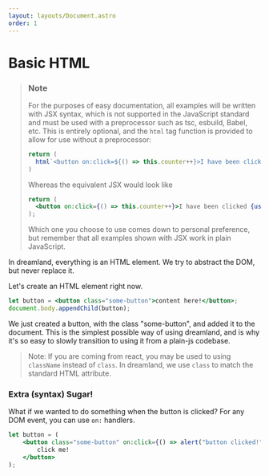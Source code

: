 ```yaml
---
layout: layouts/Document.astro
order: 1
---
```


# Basic HTML

>### Note
> For the purposes of easy documentation, all examples will be written with JSX syntax, which is not supported in the JavaScript standard and must be used with a preprocessor such as tsc, esbuild, Babel, etc. This is entirely optional, and the `html` tag function is provided to allow for use without a preprocessor:
>
> ```js
> return (
> 	html`<button on:click=${() => this.counter++}>I have been clicked ${use(this.counter)} times!</button>`;
> )
> ```
> Whereas the equivalent JSX would look like
> ```jsx
> return (
> 	<button on:click={() => this.counter++}>I have been clicked {use(this.counter)} times!</button>;
> );
> ```
>
> Which one you choose to use comes down to personal preference, but remember that all examples shown with JSX work in plain JavaScript.

In dreamland, everything is an HTML element. We try to abstract the DOM, but never replace it.

Let's create an HTML element right now.

```jsx
let button = <button class="some-button">content here!</button>;
document.body.appendChild(button);
```

We just created a button, with the class "some-button", and added it to the document. This is the simplest possible way of using dreamland, and is why it's so easy to slowly transition to using it from a plain-js codebase.
> Note: If you are coming from react, you may be used to using `className` instead of `class`. In dreamland, we use `class` to match the standard HTML attribute.
### Extra (syntax) Sugar!

What if we wanted to do something when the button is clicked? For any DOM event, you can use `on:` handlers.

```jsx
let button = (
	<button class="some-button" on:click={() => alert("button clicked!")}>
		click me!
	</button>
);
```
